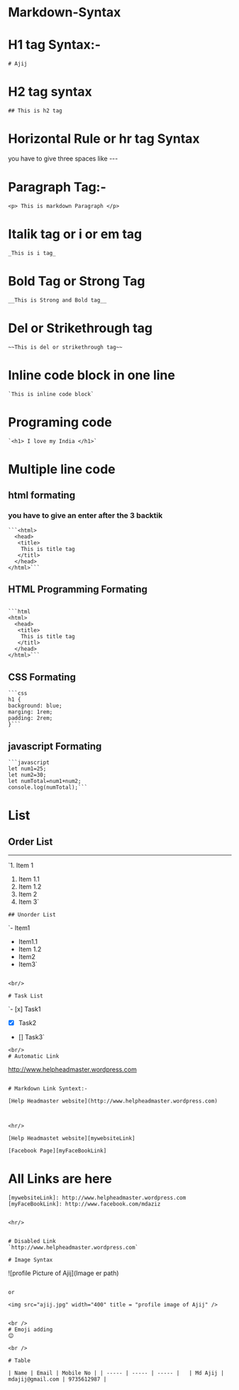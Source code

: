 # Markdown-Syntax

# H1 tag Syntax:-
```
# Ajij
```



# H2 tag syntax

```
## This is h2 tag
```  

# Horizontal Rule or hr tag Syntax  
 you have to give three spaces like ---




# Paragraph Tag:-
```
<p> This is markdown Paragraph </p>
```  

# Italik tag or i or em tag
```
_This is i tag_
```  
# Bold Tag or Strong Tag
```
__This is Strong and Bold tag__
```  

# Del or Strikethrough tag
```
~~This is del or strikethrough tag~~
```  


# Inline code block in one line
```
`This is inline code block`
```

# Programing code  

```  
`<h1> I love my India </h1>`  
```  

# Multiple line code


## html formating
### you have to give an enter after the 3 backtik

```
```<html>
  <head> 
   <title>
    This is title tag
   </titl>
  </head>
</html>```
```
## HTML Programming Formating
```

```html
<html>
  <head> 
   <title>
    This is title tag
   </titl>
  </head>
</html>```  
```  

## CSS Formating
```
```css
h1 {
background: blue;
marging: 1rem;
padding: 2rem;
}```
```  

## javascript Formating  
```
```javascript
let num1=25;
let num2=30;
let numTotal=num1+num2;
console.log(numTotal);```  

```  
# List
## Order List
---  
`1. Item 1
   1. Item 1.1
   2. Item 1.2
2. Item 2
3. Item 3`  
```
## Unorder List
```  
`- Item1
   - Item1.1
   - Item 1.2
- Item2
- Item3`  

```

<br/>

# Task List
```
`- [x] Task1
- [x] Task2
- [] Task3`
```
<br/>
# Automatic Link 
```
http://www.helpheadmaster.wordpress.com
```

# Markdown Link Syntext:-

```
`[Help Headmaster website](http://www.helpheadmaster.wordpress.com)`
```


<hr/>
```
`[Help Headmastet website][mywebsiteLink]`  

`[Facebook Page][myFaceBookLink]`
  

# All Links are here
`[mywebsiteLink]: http://www.helpheadmaster.wordpress.com
[myFaceBookLink]: http://www.facebook.com/mdaziz`

```

<hr/>


# Disabled Link
`http://www.helpheadmaster.wordpress.com`

# Image Syntax 
```
![profile Picture of Ajij](Image er path)
```  

or  
```
`<img src="ajij.jpg" width="400" title = "profile image of Ajij" />`
```  

<br />
# Emoji adding
😊

<br />  

# Table  
```
`| Name | Email | Mobile No |
| ----- | ----- | ----- |  
| Md Ajij | mdajij@gmail.com | 9735612987 |`

```






